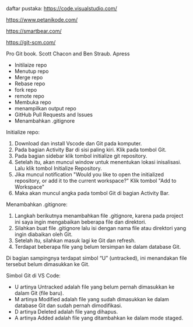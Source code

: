 daftar pustaka:
https://code.visualstudio.com/

https://www.petanikode.com/

https://smartbear.com/

https://git-scm.com/

Pro Git book. Scott Chacon and Ben Straub. Apress

* Initilaize repo
* Menutup repo
* Merge repo
* Rebase repo
* fork repo
* remote repo
* Membuka repo
* menampilkan output repo
* GitHub Pull Requests and Issues
* Menambahkan .gitignore


Initialize repo:
1. Download dan install Vscode dan Git pada komputer.
2. Pada bagian Activity Bar di sisi paling kiri. Klik pada tombol Git.
3. Pada bagian sidebar klik tombol initialize git repository.
4. Setelah itu, akan muncul window untuk menentukan lokasi inisalisasi. Lalu klik tombol Initialize Repository.
5. Jika muncul notification "Would you like to open the initialized repository, or add it to the current workspace?" Klik tombol "Add to Workspace"
6. Maka akan muncul angka pada tombol Git di bagian Activity Bar.

Menambahkan .gitignore:
1. Langkah berikutnya menambahkan file .gitignore, karena pada project ini saya ingin mengabaikan beberapa file dan direktori.
2. Silahkan buat file .gitignore lalu isi dengan nama file atau direktori yang ingin diabaikan oleh Git.
3. Setelah itu, silahkan masuk lagi ke Git dan refresh.
4. Terdapat beberapa file yang belum tersimpan ke dalam database Git.

Di bagian sampingnya terdapat simbol “U” (untracked), ini menandakan file tersebut belum dimasukkan ke Git.

Simbol Git di VS Code:

* U artinya Untracked adalah file yang belum pernah dimasukkan ke dalam Git (file baru).
* M artinya Modified adalah file yang sudah dimasukkan ke dalam database Git dan sudah pernah dimodifikasi.
* D artinya Deleted adalah file yang dihapus.
* A artinya Added adalah file yang ditambahkan ke dalam mode staged.

